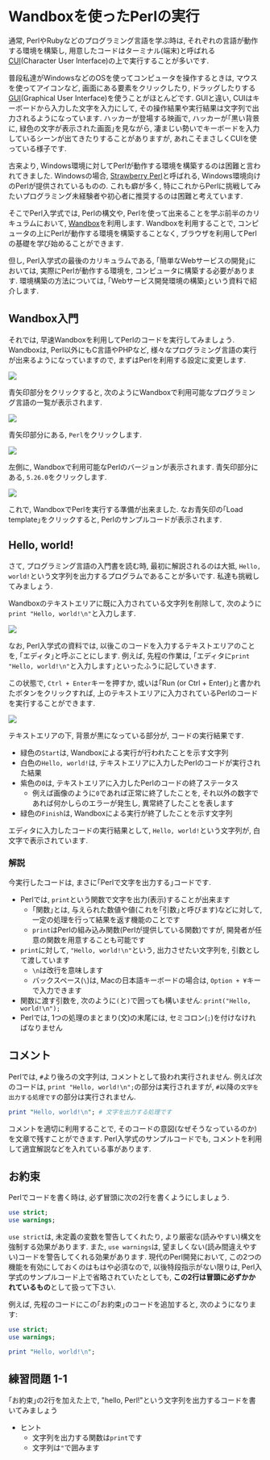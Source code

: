 # Wandboxを使ったPerlの実行

通常, PerlやRubyなどのプログラミング言語を学ぶ時は, それぞれの言語が動作する環境を構築し, 用意したコードはターミナル(端末)と呼ばれる[CUI](https://ja.wikipedia.org/wiki/%E3%82%AD%E3%83%A3%E3%83%A9%E3%82%AF%E3%82%BF%E3%83%A6%E3%83%BC%E3%82%B6%E3%82%A4%E3%83%B3%E3%82%BF%E3%83%95%E3%82%A7%E3%83%BC%E3%82%B9)(Character User Interface)の上で実行することが多いです.

普段私達がWindowsなどのOSを使ってコンピュータを操作するときは, マウスを使ってアイコンなど, 画面にある要素をクリックしたり, ドラッグしたりする[GUI](https://ja.wikipedia.org/wiki/%E3%82%B0%E3%83%A9%E3%83%95%E3%82%A3%E3%82%AB%E3%83%AB%E3%83%A6%E3%83%BC%E3%82%B6%E3%82%A4%E3%83%B3%E3%82%BF%E3%83%95%E3%82%A7%E3%83%BC%E3%82%B9)(Graphical User Interface)を使うことがほとんどです.
GUIと違い, CUIはキーボードから入力した文字を入力にして, その操作結果や実行結果は文字列で出力されるようになっています.
ハッカーが登場する映画で, ハッカーが｢黒い背景に, 緑色の文字が表示された画面｣を見ながら, 凄まじい勢いでキーボードを入力しているシーンが出てきたりすることがありますが, あれこそまさしくCUIを使っている様子です.

古来より, Windows環境に対してPerlが動作する環境を構築するのは困難と言われてきました.
Windowsの場合, [Strawberry Perl](http://strawberryperl.com/)と呼ばれる, Windows環境向けのPerlが提供されているものの. これも癖が多く, 特にこれからPerlに挑戦してみたいプログラミング未経験者や初心者に推奨するのは困難と考えています.

そこでPerl入学式では, Perlの構文や, Perlを使って出来ることを学ぶ前半のカリキュラムにおいて, [Wandbox](https://wandbox.org/)を利用します.
Wandboxを利用することで, コンピュータの上にPerlが動作する環境を構築することなく, ブラウザを利用してPerlの基礎を学び始めることができます.

但し, Perl入学式の最後のカリキュラムである, ｢簡単なWebサービスの開発｣においては, 実際にPerlが動作する環境を, コンピュータに構築する必要があります. 環境構築の方法については, ｢Webサービス開発環境の構築｣という資料で紹介します.

## Wandbox入門

それでは, 早速Wandboxを利用してPerlのコードを実行してみましょう.
Wandboxは, Perl以外にもC言語やPHPなど, 様々なプログラミング言語の実行が出来るようになっていますので, まずはPerlを利用する設定に変更します.

![](./image/wandbox01.png)

青矢印部分をクリックすると, 次のようにWandboxで利用可能なプログラミング言語の一覧が表示されます.

![](./image/wandbox02.png)

青矢印部分にある, `Perl`をクリックします.

![](./image/wandbox03.png)

左側に, Wandboxで利用可能なPerlのバージョンが表示されます. 青矢印部分にある, `5.26.0`をクリックします.

![](./image/wandbox04.png)

これで, WandboxでPerlを実行する準備が出来ました.
なお青矢印の｢Load template｣をクリックすると, Perlのサンプルコードが表示されます.

## Hello, world!

さて, プログラミング言語の入門書を読む時, 最初に解説されるのは大抵, `Hello, world!`という文字列を出力するプログラムであることが多いです. 私達も挑戦してみましょう.

Wandboxのテキストエリアに既に入力されている文字列を削除して, 次のように`print "Hello, world!\n"`と入力します.

![](./image/hello01.png)

なお, Perl入学式の資料では, 以後このコードを入力するテキストエリアのことを, ｢エディタ｣と呼ぶことにします.
例えば, 先程の作業は, ｢エディタに`print "Hello, world!\n"`と入力します｣といったふうに記していきます.

この状態で, `Ctrl + Enter`キーを押すか, 或いは｢Run (or Ctrl + Enter)｣と書かれたボタンをクリックすれば, 上のテキストエリアに入力されているPerlのコードを実行することができます.

![](./image/hello02.png)

テキストエリアの下, 背景が黒になっている部分が, コードの実行結果です.

- 緑色の`Start`は, Wandboxによる実行が行われたことを示す文字列
- 白色の`Hello, world!`は, テキストエリアに入力したPerlのコードが実行された結果
- 紫色の`0`は, テキストエリアに入力したPerlのコードの終了ステータス
    - 例えば画像のように`0`であれば正常に終了したことを, それ以外の数字であれば何かしらのエラーが発生し, 異常終了したことを表します
- 緑色の`Finish`は, Wandboxによる実行が終了したことを示す文字列

エディタに入力したコードの実行結果として, `Hello, world!`という文字列が, 白文字で表示されています.

### 解説

今実行したコードは, まさに｢Perlで文字を出力する｣コードです.

- Perlでは, `print`という関数で文字を出力(表示)することが出来ます
    - ｢関数｣とは, 与えられた数値や値(これを｢引数｣と呼びます)などに対して, 一定の処理を行って結果を返す機能のことです
    - `print`はPerlの組み込み関数(Perlが提供している関数)ですが, 開発者が任意の関数を用意することも可能です
- `print`に対して, `"Hello, world!\n"`という, 出力させたい文字列を, 引数として渡しています
    - `\n`は改行を意味します
    - バックスペース(`\`)は, Macの日本語キーボードの場合は, `Option + ¥`キーで入力できます
- 関数に渡す引数を, 次のように`(`と`)`で囲っても構いません: `print("Hello, world!\n");`
- Perlでは, 1つの処理のまとまり(文)の末尾には, セミコロン(`;`)を付けなければなりません

## コメント

Perlでは, `#`より後ろの文字列は, コメントとして扱われ実行されません.
例えば次のコードは, `print "Hello, world!\n";`の部分は実行されますが, `#`以降の`文字を出力する処理です`の部分は実行されません.

```perl
print "Hello, world!\n"; # 文字を出力する処理です
```

コメントを適切に利用することで, そのコードの意図(なぜそうなっているのか)を文章で残すことができます.
Perl入学式のサンプルコードでも, コメントを利用して適宜解説などを入れている事があります.

## お約束

Perlでコードを書く時は, 必ず冒頭に次の2行を書くようにしましょう.

```perl
use strict;
use warnings;
```

`use strict`は, 未定義の変数を警告してくれたり, より厳密な(読みやすい)構文を強制する効果があります. また, `use warnings`は, 望ましくない(読み間違えやすい)コードを警告してくれる効果があります.
現代のPerl開発において, この2つの機能を有効にしておくのはもはや必須なので, 以後特段指示がない限りは, Perl入学式のサンプルコード上で省略されていたとしても, **この2行は冒頭に必ずかかれているもの**として扱って下さい.

例えば, 先程のコードにこの｢お約束｣のコードを追加すると, 次のようになります:

```perl
use strict;
use warnings;

print "Hello, world!\n";
```

## 練習問題 1-1

｢お約束｣の2行を加えた上で, "hello, Perl!"という文字列を出力するコードを書いてみましょう

- ヒント
    - 文字列を出力する関数は`print`です
    - 文字列は`"`で囲みます
